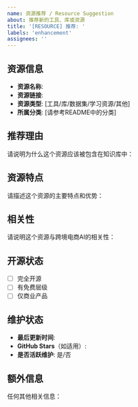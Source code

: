 ```yaml
---
name: 资源推荐 / Resource Suggestion
about: 推荐新的工具、库或资源
title: '[RESOURCE] 推荐: '
labels: 'enhancement'
assignees: ''
---
```


## 资源信息
- **资源名称**: 
- **资源链接**: 
- **资源类型**: [工具/库/数据集/学习资源/其他]
- **所属分类**: [请参考README中的分类]

## 推荐理由
请说明为什么这个资源应该被包含在知识库中：

## 资源特点
请描述这个资源的主要特点和优势：

## 相关性
请说明这个资源与跨境电商AI的相关性：

## 开源状态
- [ ] 完全开源
- [ ] 有免费层级
- [ ] 仅商业产品

## 维护状态
- **最后更新时间**: 
- **GitHub Stars**（如适用）: 
- **是否活跃维护**: 是/否

## 额外信息
任何其他相关信息：

